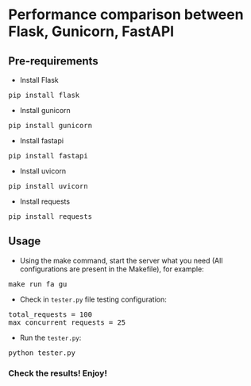 # Performance comparison between Flask, Gunicorn, FastAPI


## Pre-requirements
* Install Flask

<pre>
pip install flask
</pre>

* Install gunicorn
<pre>
pip install gunicorn
</pre>

* Install fastapi
<pre>
pip install fastapi
</pre>

* Install uvicorn
<pre>
pip install uvicorn
</pre>

* Install requests
<pre>
pip install requests
</pre>

## Usage
* Using the make command, start the server what you need (All configurations are present in the Makefile), for example:
<pre>
make run_fa_gu
</pre>

* Check in `tester.py` file testing configuration:
<pre>
total_requests = 100
max_concurrent_requests = 25
</pre>

* Run the `tester.py`:
<pre>
python tester.py
</pre>

### Check the results! Enjoy!